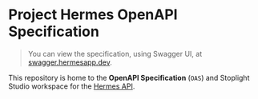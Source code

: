 # Project Hermes OpenAPI Specification

> You can view the specification, using Swagger UI, at [swagger.hermesapp.dev][1].

This repository is home to the **OpenAPI Specification** (`OAS`) and Stoplight Studio workspace for the [Hermes API][0].

[0]: https://github.com/4Hermes/API
[1]: https://swagger.hermesapp.dev

